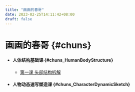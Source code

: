 ```yaml
---
title: "画画的春哥"
date: 2023-02-25T14:11:42+08:00
draft: false
---
```


# 画画的春哥 {#chuns}

+ #### 人体结构基础课 {#chuns_HumanBodyStructure}

  + [第一课 头部结构拆解](./humanBodyStructure/lesson1)

+ #### 人物动态速写塑造课 {#chuns_CharacterDynamicSketch}
